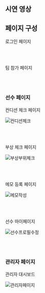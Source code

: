 ## 시연 영상

## 페이지 구성

로그인 페이지

<br><br>

팀 참가 페이지

<br><br>


### 선수 페이지

컨디션 체크 페이지

![컨디션체크](/uploads/104f31ae6879c78014b65701a05715ba/컨디션체크.gif)

<br><br>

부상 체크 페이지

![부상부위체크](/uploads/f089a9f45cc89b7cf09731649948e1a8/부상부위체크.gif)

<br><br>

메모 등록 페이지

![메모작성](/uploads/a6f6eaecb4c5d39a047ea44e98a456b8/메모작성.gif)

<br><br>

선수 마이페이지

![선수프로필수정](/uploads/603d44de7f1514fd206d6e763a6a2386/선수프로필수정.gif)

<br><br>

### 관리자 페이지

관리자 대시보드

![관리자페이지](/uploads/0d7141e8220180f77f98fdbc982ef0f3/관리자페이지.gif)
